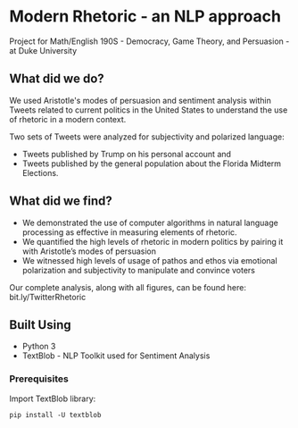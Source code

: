 # Modern Rhetoric - an NLP approach

Project for Math/English 190S - Democracy, Game Theory, and Persuasion - at Duke University

## What did we do?

We used Aristotle's modes of persuasion and sentiment analysis within Tweets related to current politics in the United States to understand the use of rhetoric in a modern context.

Two sets of Tweets were analyzed for subjectivity and polarized language:
* Tweets published by Trump on his personal account and
* Tweets published by the general population about the Florida Midterm Elections.


## What did we find?

* We demonstrated the use of computer algorithms in natural language processing as effective in measuring elements of rhetoric.
* We quantified the high levels of rhetoric in modern politics by pairing it with Aristotle’s modes of persuasion
* We witnessed high levels of usage of pathos and ethos via emotional polarization and subjectivity to manipulate and convince voters

Our complete analysis, along with all figures, can be found here: bit.ly/TwitterRhetoric

## Built Using

* Python 3
* TextBlob - NLP Toolkit used for Sentiment Analysis


### Prerequisites

Import TextBlob library:

```
pip install -U textblob
```

